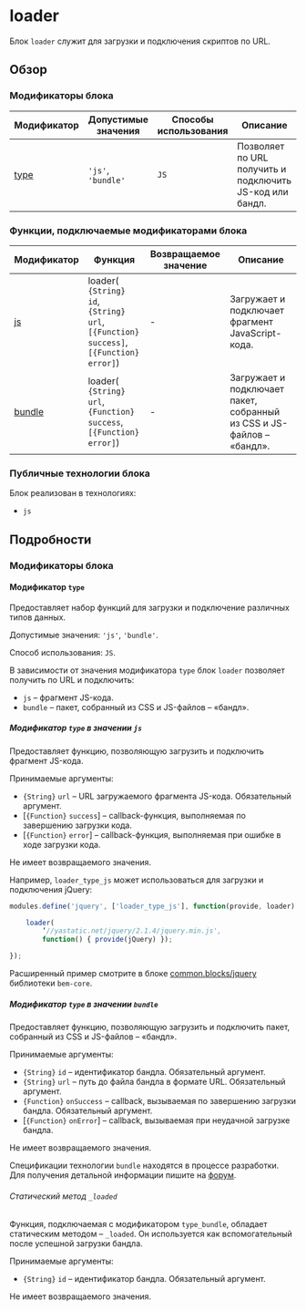 # loader

Блок `loader` служит для загрузки и подключения скриптов по URL.

## Обзор

### Модификаторы блока

| Модификатор | Допустимые значения | Способы использования | Описание |
| ----------- | ------------------- | --------------------- | -------- |
| <a href="#modifiers-type">type</a> | <code>'js'</code>, <code>'bundle'</code> | <code>JS</code> | Позволяет по URL получить и подключить JS-код или бандл. |


### Функции, подключаемые модификаторами блока

| Модификатор | Функция | Возвращаемое значение | Описание |
| ----------- | --- | ----------------------------- | -------- |
| <a href="#modifiers-type-js">js</a> | loader(<br><code>{String} id</code>, <br><code>{String} url</code>, <br><code>[{Function} success]</code>, <br><code>[{Function} error]</code>) | - | Загружает и подключает фрагмент JavaScript-кода. |
| <a href="#modifiers-type-bundle">bundle</a> | loader(<br><code>{String} url</code>, <br><code>{Function} success</code>, <br><code>[{Function} error]</code>) | - | Загружает и подключает пакет, собранный из CSS и JS-файлов – «бандл». |

### Публичные технологии блока

Блок реализован в технологиях:

* `js`

## Подробности

<a name="modifiers"></a>
### Модификаторы блока

<a name="modifiers-type"></a>
#### Модификатор `type`

Предоставляет набор функций для загрузки и подключение различных типов данных.

Допустимые значения: `'js'`, `'bundle'`. 

Способ использования: `JS`.

В зависимости от значения модификатора `type` блок `loader` позволяет получить по URL и подключить:

* `js` – фрагмент JS-кода.  
* `bundle` – пакет, собранный из CSS и JS-файлов – «бандл».  

<a name="modifiers-type-js"></a>
##### Модификатор `type` в значении `js`

Предоставляет функцию, позволяющую загрузить и подключить фрагмент JS-кода.

Принимаемые аргументы: 

* `{String}` `url` – URL загружаемого фрагмента JS-кода. Обязательный аргумент.
* [`{Function}` `success`] – callback-функция, выполняемая по завершению загрузки кода.
* [`{Function}` `error`] – callback-функция, выполняемая при ошибке в ходе загрузки кода.

Не имеет возвращаемого значения. 

Например, `loader_type_js` может использоваться для загрузки и подключения jQuery:

```js
modules.define('jquery', ['loader_type_js'], function(provide, loader) {

    loader(
        ‘//yastatic.net/jquery/2.1.4/jquery.min.js',
        function() { provide(jQuery) });

});
```

Расширенный пример смотрите в блоке [common.blocks/jquery](https://github.com/bem/bem-core/blob/v2/common.blocks/jquery/jquery.js) библиотеки `bem-core`.

<a name="modifiers-type-bundle"></a>
##### Модификатор `type` в значении `bundle`

Предоставляет функцию, позволяющую загрузить и подключить пакет, собранный из CSS и JS-файлов – «бандл».

Принимаемые аргументы: 

* `{String}` `id` – идентификатор бандла. Обязательный аргумент.
* `{String}` `url` – путь до файла бандла в формате URL. Обязательный аргумент.
* `{Function}` `onSuccess` – callback, вызываемая по завершению загрузки бандла. Обязательный аргумент.
* [`{Function}` `onError`] – callback, вызываемая при неудачной загрузке бандла.

Не имеет возвращаемого значения.

Спецификации технологии `bundle` находятся в процессе разработки. Для получения детальной информации пишите на [форум](https://ru.bem.info/forum/).

###### Статический метод `_loaded`

Функция, подключаемая с модификатором `type_bundle`, обладает статическим методом – `_loaded`. Он используется как вспомогательный после успешной загрузки бандла.

Принимаемые аргументы: 

* `{String}` `id` – идентификатор бандла. Обязательный аргумент.

Не имеет возвращаемого значения. 
